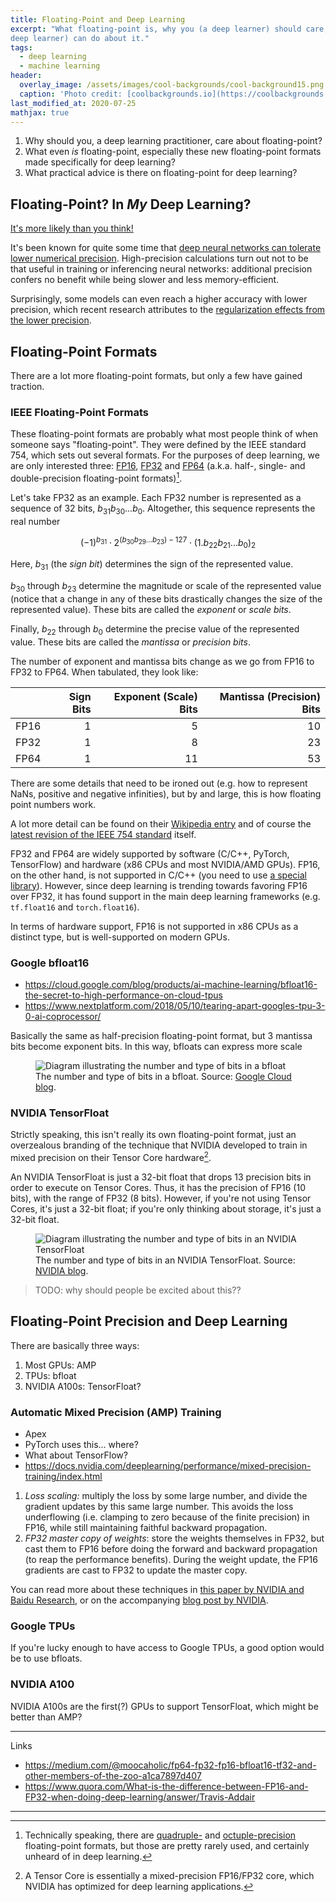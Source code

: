 ```yaml
---
title: Floating-Point and Deep Learning
excerpt: "What floating-point is, why you (a deep learner) should care, and what you (a
deep learner) can do about it."
tags:
  - deep learning
  - machine learning
header:
  overlay_image: /assets/images/cool-backgrounds/cool-background15.png
  caption: 'Photo credit: [coolbackgrounds.io](https://coolbackgrounds.io/)'
last_modified_at: 2020-07-25
mathjax: true
---
```


1. Why should you, a deep learning practitioner, care about floating-point?
2. What even _is_ floating-point, especially these new floating-point formats made
   specifically for deep learning?
3. What practical advice is there on floating-point for deep learning?

## Floating-Point? In _My_ Deep Learning?

[It's more likely than you
think!](https://knowyourmeme.com/photos/6052-its-more-likely-than-you-think)

It's been known for quite some time that [deep neural networks can
tolerate](https://arxiv.org/abs/1502.02551) [lower numerical
precision](https://arxiv.org/abs/1502.02551). High-precision calculations turn out not
to be that useful in training or inferencing neural networks: additional precision
confers no benefit while being slower and less memory-efficient.

Surprisingly, some models can even reach a higher accuracy with lower precision, which
recent research attributes to the [regularization effects from the lower
precision](https://arxiv.org/abs/1809.00095).

## Floating-Point Formats

There are a lot more floating-point formats, but only a few have gained traction.

### IEEE Floating-Point Formats

These floating-point formats are probably what most people think of when someone says
"floating-point". They were defined by the IEEE standard 754, which sets out several
formats. For the purposes of deep learning, we are only interested three:
[FP16](https://en.wikipedia.org/wiki/Half-precision_floating-point_format),
[FP32](https://en.wikipedia.org/wiki/Single-precision_floating-point_format) and
[FP64](https://en.wikipedia.org/wiki/Double-precision_floating-point_format) (a.k.a.
half-, single- and double-precision floating-point formats)[^1].

Let's take FP32 as an example. Each FP32 number is represented as a sequence of 32 bits,
$b_{31} b_{30} ... b_{0}$. Altogether, this sequence represents the real number

$$ (-1)^{b_{31}} \cdot 2^{(b_{30} b_{29} ... b_{23}) - 127} \cdot (1.b_{22} b_{21} ... b_{0})_2 $$

Here, $b_{31}$ (the _sign bit_) determines the sign of the represented value.

$b_{30}$ through $b_{23}$ determine the magnitude or scale of the represented value
(notice that a change in any of these bits drastically changes the size of the
represented value). These bits are called the _exponent_ or _scale bits_.

Finally, $b_{22}$ through $b_{0}$ determine the precise value of the represented value.
These bits are called the _mantissa_ or _precision bits_.

The number of exponent and mantissa bits change as we go from FP16 to FP32 to FP64. When
tabulated, they look like:

|      | Sign Bits   | Exponent (Scale) Bits | Mantissa (Precision) Bits |
| :--- | ----------: | --------------------: | ------------------------: |
| FP16 | 1           | 5                     | 10                        |
| FP32 | 1           | 8                     | 23                        |
| FP64 | 1           | 11                    | 53                        |

There are some details that need to be ironed out (e.g. how to represent NaNs, positive
and negative infinities), but by and large, this is how floating point numbers work.

A lot more detail can be found on their [Wikipedia
entry](https://en.wikipedia.org/wiki/Floating-point_arithmetic#IEEE_754:_floating_point_in_modern_computers)
and of course the [latest revision of the IEEE 754
standard](https://ieeexplore.ieee.org/document/8766229) itself.

FP32 and FP64 are widely supported by software (C/C++, PyTorch, TensorFlow) and hardware
(x86 CPUs and most NVIDIA/AMD GPUs). FP16, on the other hand, is not supported in C/C++
(you need to use [a special library](http://half.sourceforge.net/)). However, since deep
learning is trending towards favoring FP16 over FP32, it has found support in the main
deep learning frameworks (e.g. `tf.float16` and `torch.float16`).

In terms of hardware support, FP16 is not supported in x86 CPUs as a distinct type, but
is well-supported on modern GPUs.

### Google bfloat16

- https://cloud.google.com/blog/products/ai-machine-learning/bfloat16-the-secret-to-high-performance-on-cloud-tpus
- https://www.nextplatform.com/2018/05/10/tearing-apart-googles-tpu-3-0-ai-coprocessor/

Basically the same as half-precision floating-point format, but 3 mantissa bits become
exponent bits. In this way, bfloats can express more scale

<figure class="align-center">
  <img style="float: middle" src="https://storage.googleapis.com/gweb-cloudblog-publish/images/Three_floating-point_formats.max-700x700.png" alt="Diagram illustrating the number and type of bits in a bfloat">
  <figcaption>The number and type of bits in a bfloat. Source: <a href="https://cloud.google.com/blog/products/ai-machine-learning/bfloat16-the-secret-to-high-performance-on-cloud-tpus">Google Cloud blog</a>.</figcaption>
</figure>

### NVIDIA TensorFloat

Strictly speaking, this isn't really its own floating-point format, just an overzealous
branding of the technique that NVIDIA developed to train in mixed precision on their
Tensor Core hardware[^2].

An NVIDIA TensorFloat is just a 32-bit float that drops 13 precision bits in order to
execute on Tensor Cores. Thus, it has the precision of FP16 (10 bits), with the range of
FP32 (8 bits). However, if you're not using Tensor Cores, it's just a 32-bit float; if
you're only thinking about storage, it's just a 32-bit float.

<figure class="align-center">
  <img style="float: middle" src="https://blogs.nvidia.com/wp-content/uploads/2020/05/tf32-Mantissa-chart-hi-res-FINAL.png" alt="Diagram illustrating the number and type of bits in an NVIDIA TensorFloat">
  <figcaption>The number and type of bits in an NVIDIA TensorFloat. Source: <a href="https://blogs.nvidia.com/blog/2020/05/14/tensorfloat-32-precision-format/">NVIDIA blog</a>.</figcaption>
</figure>

> TODO: why should people be excited about this??

## Floating-Point Precision and Deep Learning

There are basically three ways:

1. Most GPUs: AMP
2. TPUs: bfloat
3. NVIDIA A100s: TensorFloat?

### Automatic Mixed Precision (AMP) Training

- Apex
- PyTorch uses this... where?
- What about TensorFlow?
- https://docs.nvidia.com/deeplearning/performance/mixed-precision-training/index.html

1. *Loss scaling:* multiply the loss by some large number, and divide the gradient
   updates by this same large number. This avoids the loss underflowing (i.e. clamping
   to zero because of the finite precision) in FP16, while still maintaining faithful
   backward propagation.
2. *FP32 master copy of weights*: store the weights themselves in FP32, but cast them to
   FP16 before doing the forward and backward propagation (to reap the performance
   benefits). During the weight update, the FP16 gradients are cast to FP32 to update
   the master copy.

You can read more about these techniques in [this paper by NVIDIA and Baidu
Research](https://arxiv.org/abs/1710.03740), or on the accompanying [blog post by
NVIDIA](https://developer.nvidia.com/blog/mixed-precision-training-deep-neural-networks/).

### Google TPUs

If you're lucky enough to have access to Google TPUs, a good option would be to use
bfloats.

### NVIDIA A100

NVIDIA A100s are the first(?) GPUs to support TensorFloat, which might be better than
AMP?

---

Links

- https://medium.com/@moocaholic/fp64-fp32-fp16-bfloat16-tf32-and-other-members-of-the-zoo-a1ca7897d407
- https://www.quora.com/What-is-the-difference-between-FP16-and-FP32-when-doing-deep-learning/answer/Travis-Addair

---

[^1]: Technically speaking, there are [quadruple-](https://en.wikipedia.org/wiki/Quadruple-precision_floating-point_format) and [octuple-precision](https://en.wikipedia.org/wiki/Octuple-precision_floating-point_format) floating-point formats, but those are pretty rarely used, and certainly unheard of in deep learning.

[^2]: A Tensor Core is essentially a mixed-precision FP16/FP32 core, which NVIDIA has optimized for deep learning applications.

